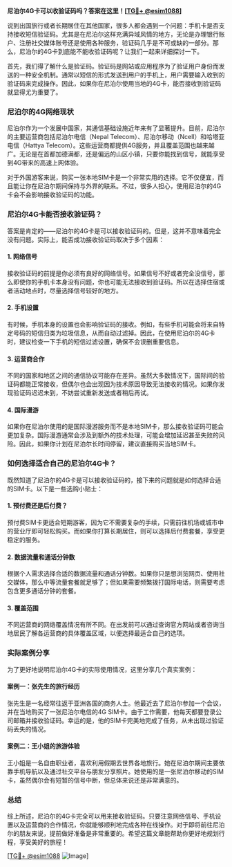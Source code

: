 **尼泊尔4G卡可以收验证码吗？答案在这里！[[TG💪+ @esim1088](https://t.me/s/esim1088)]**

说到出国旅行或者长期居住在其他国家，很多人都会遇到一个问题：手机卡是否支持接收短信验证码。尤其是在尼泊尔这样充满异域风情的地方，无论是办理银行账户、注册社交媒体账号还是使用各种服务，验证码几乎是不可或缺的一部分。那么，尼泊尔的4G卡到底能不能收验证码呢？让我们一起来详细探讨一下。

首先，我们得了解什么是验证码。验证码是网站或应用程序为了验证用户身份而发送的一种安全机制。通常以短信的形式发送到用户的手机上，用户需要输入收到的验证码来完成操作。因此，如果你在尼泊尔使用当地的4G卡，能否接收到验证码就显得尤为重要了。

### 尼泊尔的4G网络现状

尼泊尔作为一个发展中国家，其通信基础设施近年来有了显著提升。目前，尼泊尔的主要运营商包括尼泊尔电信（Nepal Telecom）、尼泊尔移动（Ncell）和哈塔亚电信（Hattya Telecom）。这些运营商都提供4G服务，并且覆盖范围也越来越广。无论是在首都加德满都，还是偏远的山区小镇，只要你能找到信号，就能享受到4G带来的高速上网体验。

对于外国游客来说，购买一张本地SIM卡是一个非常实用的选择。它不仅便宜，而且能让你在尼泊尔期间保持与外界的联系。不过，很多人担心，使用尼泊尔的4G卡会不会影响接收验证码的功能。

### 尼泊尔4G卡能否接收验证码？

答案是肯定的——尼泊尔的4G卡是可以接收验证码的。但是，这并不意味着完全没有问题。实际上，能否成功接收验证码取决于多个因素：

#### 1. 网络信号
接收验证码的前提是你必须有良好的网络信号。如果信号不好或者完全没信号，那么即使你的手机卡本身没有问题，你也可能无法接收到验证码。所以在选择住宿或者活动地点时，尽量选择信号较好的地方。

#### 2. 手机设置
有时候，手机本身的设置也会影响验证码的接收。例如，有些手机可能会将来自特定号码的短信归类为垃圾信息，从而自动过滤掉。因此，在使用尼泊尔的4G卡时，建议检查一下手机的短信过滤设置，确保不会误删重要信息。

#### 3. 运营商合作
不同的国家和地区之间的通信协议可能存在差异。虽然大多数情况下，国际间的验证码都能正常接收，但偶尔也会出现因为技术原因导致无法接收的情况。如果你发现验证码迟迟未到，不妨尝试重新发送或者稍后再试。

#### 4. 国际漫游
如果你在尼泊尔使用的是国际漫游服务而不是本地SIM卡，那么接收验证码可能会更加复杂。国际漫游通常会涉及到额外的技术处理，可能会增加延迟甚至失败的风险。因此，如果你计划在尼泊尔长时间停留，建议直接购买当地SIM卡。

### 如何选择适合自己的尼泊尔4G卡？

既然知道了尼泊尔的4G卡是可以接收验证码的，接下来的问题就是如何选择合适的SIM卡。以下是一些选购小贴士：

#### 1. 预付费还是后付费？
预付费SIM卡更适合短期游客，因为它不需要复杂的手续，只需前往机场或城市中的营业厅即可轻松购买。而如果你打算长期居住，则可以选择后付费套餐，享受更稳定的服务。

#### 2. 数据流量和通话分钟数
根据个人需求选择合适的数据流量和通话分钟数。如果你只是想浏览网页、使用社交媒体，那么中等流量套餐就足够了；但如果需要频繁拨打国际电话，则需要考虑包含更多通话分钟的套餐。

#### 3. 覆盖范围
不同运营商的网络覆盖情况有所不同。在出发前可以通过查询官方网站或者咨询当地居民了解各运营商的具体覆盖区域，以便选择最适合自己的选项。

### 实际案例分享

为了更好地说明尼泊尔4G卡的实际使用情况，这里分享几个真实案例：

#### 案例一：张先生的旅行经历
张先生是一名经常往返于亚洲各国的商务人士。他最近去了尼泊尔参加一个会议，并在当地购买了一张尼泊尔电信的4G SIM卡。由于工作需要，他每天都要登录公司邮箱并接收验证码。幸运的是，他的SIM卡完美地完成了任务，从未出现过验证码丢失的情况。

#### 案例二：王小姐的旅游体验
王小姐是一名自由职业者，喜欢利用假期去世界各地旅行。她在尼泊尔期间主要依靠手机导航以及通过社交平台与朋友分享照片。她使用的是一张尼泊尔移动的SIM卡，虽然偶尔会有短暂的信号中断，但总体来说还是非常满意的。

### 总结

综上所述，尼泊尔的4G卡完全可以用来接收验证码。只要注意网络信号、手机设置以及运营商的合作情况，你就能够顺利地完成各种在线操作。对于即将前往尼泊尔的朋友来说，提前做好准备是非常重要的。希望这篇文章能帮助你更好地规划行程，享受美好的旅程！

[[TG💪+ @esim1088](https://t.me/s/esim1088) ![Image](https://i.postimg.cc/4NQfJmqS/Snipaste-2025-05-13-00-14-12.png)]